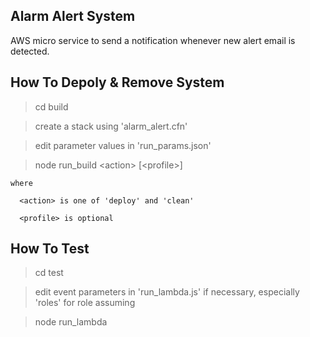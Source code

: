 
## Alarm Alert System

AWS micro service to send a notification whenever new alert email is detected.


## How To Depoly & Remove System

  > cd build

  > create a stack using 'alarm_alert.cfn'

  > edit parameter values in 'run_params.json'

  > node run_build \<action\> [\<profile\>]

    where

      <action> is one of 'deploy' and 'clean'

      <profile> is optional


## How To Test

  > cd test

  > edit event parameters in 'run_lambda.js' if necessary, especially 'roles' for role assuming

  > node run_lambda
